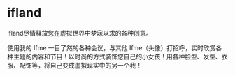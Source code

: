 # 

# ifland

ifland尽情释放您在虚拟世界中梦寐以求的各种创意。 

使用我的 Ifme 一目了然的各种会议，与其他 Ifme（头像）打招呼，实时欣赏各种主题的内容和节目！以时尚的方式装饰您自己的小女孩！用各种脸型、发型、衣服、配饰等，将自己变成虚拟现实中的另一个我！

